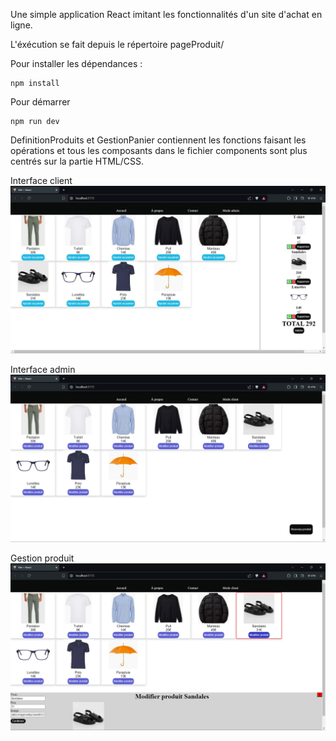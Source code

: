 Une simple application React imitant les fonctionnalités d'un site d'achat en ligne.

L'éxécution se fait depuis le répertoire pageProduit/

Pour installer les dépendances : 

```
npm install
```

Pour démarrer

```
npm run dev
```

DefinitionProduits et GestionPanier contiennent les fonctions faisant les opérations et tous les composants dans le fichier components sont plus centrés sur la partie HTML/CSS.

Interface client
![Image interface client](./imageREADME/image1.png)

Interface admin
![Image interface admin](./imageREADME/image2.png)

Gestion produit
![Image gestion produit](./imageREADME/image3.png)